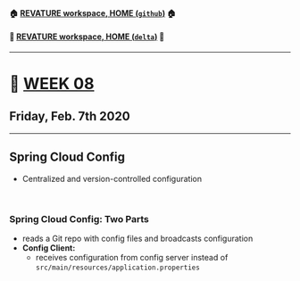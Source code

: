 #### :house: [REVATURE workspace, HOME (`github`)](https://github.com/joedonline/REVATURE__workspace)  :house:
#### :house_with_garden: [REVATURE workspace, HOME (`delta`)](https://github.com/deltachannel/REVATURE__workspace) :house_with_garden:
---
# :calendar: [WEEK 08](https://github.com/joedonline/REVATURE__workspace/tree/master/WEEK__08)
## Friday, Feb. 7th 2020

---
## Spring Cloud Config
- Centralized and version-controlled configuration

<br>

### Spring Cloud Config: Two Parts
- reads a Git repo with config files and broadcasts configuration
- **Config Client:** 
  * receives configuration from config server instead of `src/main/resources/application.properties`
